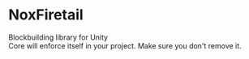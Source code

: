 # NoxFiretail
Blockbuilding library for Unity <br />
Core will enforce itself in your project. Make sure you don't remove it.